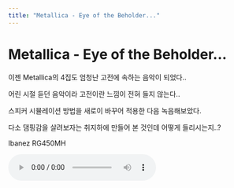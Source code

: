 ```yaml
---
title: "Metallica - Eye of the Beholder..."
---
```

# Metallica - Eye of the Beholder...

이젠 Metallica의 4집도 엄청난 고전에 속하는 음악이 되었다..

어린 시절 듣던 음악이라 고전이란 느낌이 전혀 들지 않는다..

스피커 시뮬레이션 방법을 새로이 바꾸어 적용한 다음 녹음해보았다.

다소 댐핑감을 살려보자는 취지하에 만들어 본 것인데 어떻게 들리시는지..?

Ibanez RG450MH

<audio src="/assets/images/56167c8c70757d353cdda61cb0ff3388.mp3" controls preload></audio>



